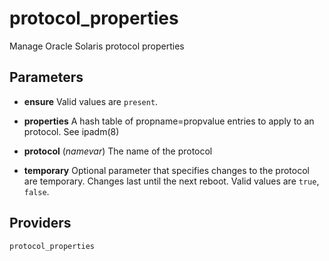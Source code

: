 
protocol_properties
===================
Manage Oracle Solaris protocol properties


Parameters
----------

- **ensure**
    Valid values are `present`. 

- **properties**
    A hash table of propname=propvalue entries to apply to an
    protocol. See ipadm(8)

- **protocol** (*namevar*)
    The name of the protocol

- **temporary**
    Optional parameter that specifies changes to the protocol are
    temporary.  Changes last until the next reboot.
    Valid values are `true`, `false`. 

Providers
---------
    protocol_properties

